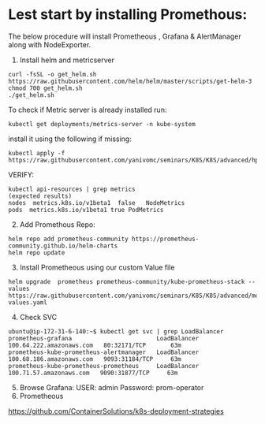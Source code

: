 # Lest start by installing Promethous:
The below procedure will install Prometheous , Grafana & AlertManager along with NodeExporter.



1. Install helm and metricserver
~~~
curl -fsSL -o get_helm.sh https://raw.githubusercontent.com/helm/helm/master/scripts/get-helm-3
chmod 700 get_helm.sh
./get_helm.sh
~~~
To check if Metric server is already installed run:
~~~
kubectl get deployments/metrics-server -n kube-system
~~~
install it using the following if missing:
~~~
kubectl apply -f https://raw.githubusercontent.com/yanivomc/seminars/K8S/K8S/advanced/hpa/metricserver/components.yaml
~~~
VERIFY:
~~~
kubectl api-resources | grep metrics
(expected results)
nodes  metrics.k8s.io/v1beta1  false   NodeMetrics
pods  metrics.k8s.io/v1beta1 true PodMetrics

~~~
2. Add Promethous Repo:
~~~
helm repo add prometheus-community https://prometheus-community.github.io/helm-charts
helm repo update
~~~
3. Install Prometheous using our custom Value file

~~~
helm upgrade  prometheus prometheus-community/kube-prometheus-stack --values https://raw.githubusercontent.com/yanivomc/seminars/K8S/K8S/advanced/monitoring/prometheus-values.yaml
~~~
4. Check SVC 
~~~
ubuntu@ip-172-31-6-140:~$ kubectl get svc | grep LoadBalancer
prometheus-grafana                        LoadBalancer   100.64.222.amazonaws.com   80:32171/TCP       63m
prometheus-kube-prometheus-alertmanager   LoadBalancer   100.68.186.amazonaws.com   9093:31184/TCP     63m
prometheus-kube-prometheus-prometheus     LoadBalancer   100.71.57.amazonaws.com   9090:31877/TCP     63m
~~~

5. Browse Grafana:
USER: admin Password: prom-operator
5. Prometheous




https://github.com/ContainerSolutions/k8s-deployment-strategies
